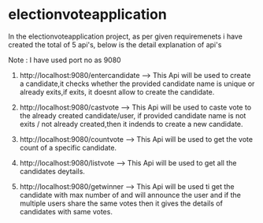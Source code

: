 # electionvoteapplication

In the electionvoteapplication project, as per given requiremenets i have created the total of 5 api's, below is the detail explanation of api's

Note : I have used port no as 9080

1. http://localhost:9080/entercandidate --> This Api will be used to create a candidate,it checks whether the provided candidate name is unique or already exits,if exits, it doesnt allow to create the candidate.

2. http://localhost:9080/castvote -->  This Api will be used to caste vote to the already created candidate/user, if provided candidate name is not exits / not already created,then it indends to create a new candidate.

3. http://localhost:9080/countvote --> This Api will be used to get the vote count of a specific candidate.

4. http://localhost:9080/listvote --> This Api will be used to get all the candidates deytails.

5. http://localhost:9080/getwinner --> This Api will be used ti get the candidate with max number of and will announce the user and if the multiple users share the same votes then it gives the details of candidates with same votes.
